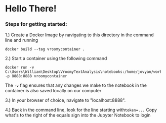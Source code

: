 # Hello There!

### Steps for getting started:
1.) Create a Docker Image by navigating to this directory in the command line and running 
```
docker build --tag vroomycontainer .
```

2.) Start a container using the following command
```
docker run -v C:\Users\William\Desktop\VroomyTextAnalysis\notebooks:/home/jovyan/work -p 8888:8888 vroomycontainer
```
The `-v` flag ensures that any changes we make to the notebook in the container is also saved locally on our computer

3.) In your browser of choice, navigate to "localhost:8888". 

4.) Back in the command line, look for the line starting with`token=...`
Copy what's to the right of the equals sign into the Jupyter Notebook to login